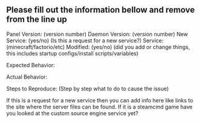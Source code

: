 Please fill out the information bellow and remove from the line up
---------------
Panel Version: (version number)
Daemon Version: (version number)
New Service: (yes/no) (Is this a request for a new service?)
Service: (minecraft/factorio/etc)
Modified: (yes/no) (did you add or change things, this includes startup configs/install scripts/variables)

Expected Behavior:

Actual Behavior:

Steps to Reproduce: (Step by step what to do to cause the issue)

If this is a request for a new service then you can add info here like links to the site where the server files can be found. If it is a steamcmd game have you looked at the custom source engine service yet?